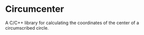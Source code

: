 # Circumcenter
A C/C++ library for calculating the coordinates of the center of a circumscribed circle.

